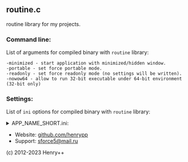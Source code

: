 ## routine.c
routine library for my projects.

### Command line:
List of arguments for compiled binary with `routine` library:

~~~
-minimized - start application with minimized/hidden window.
-portable - set force portable mode.
-readonly - set force readonly mode (no settings will be written).
-nowow64 - allow to run 32-bit executable under 64-bit environment (32-bit only)
~~~

### Settings:
List of `ini` options for compiled binary with `routine` library:

<details>
<summary>APP_NAME_SHORT.ini:</summary>

---
~~~ini
#
#2.0+
#

# Enable update checking (boolean)
# CheckUpdates=TRUE // removed in 2.3

# Last update checking timestamp (long64)
CheckUpdatesLast=0

# Last opened settings dialog id (long)
SettingsLastPage=0

# Main window always on top (boolean)
AlwaysOnTop=FALSE

# Minimized main window on startup (boolean)
IsStartMinimized=FALSE

# Application locale name (string)
Language=NULL

# WinHTTP connections user-agent (string)
UserAgent=NULL

#
#2.1+
#

# Minimum error logging level (long)
ErrorLevel=LOG_LEVEL_INFO

# Last error notification timestamp (long64)
#ErrorNotificationsTimestamp=0 // removed in 2.3

# Error notification period in seconds (long64)
#ErrorNotificationsPeriod=4 // removed in 2.3

# Enable error notifications
IsErrorNotificationsEnabled=TRUE

# Enable notifications sound
IsNotificationsSound=TRUE

#
#2.3+
#

# Update checking period in days, 0 for disable (long)
CheckUpdatesPeriod=APP_UPDATE_PERIOD

#
#2.3.1+
#

# Minimized main window into system tray (boolean)
# Note: only when APP_HAVE_TRAY defined.
IsMinimizeToTray=TRUE

# Close main window into system tray (boolean)
# Note: only when APP_HAVE_TRAY defined.
IsCloseToTray=TRUE

#
#2.4+
#

# Auto install non-executable updates if found (boolean)
IsAutoinstallUpdates=FALSE
~~~
---
</details>

- Website: [github.com/henrypp](https://github.com/henrypp)
- Support: sforce5@mail.ru

(c) 2012-2023 Henry++
